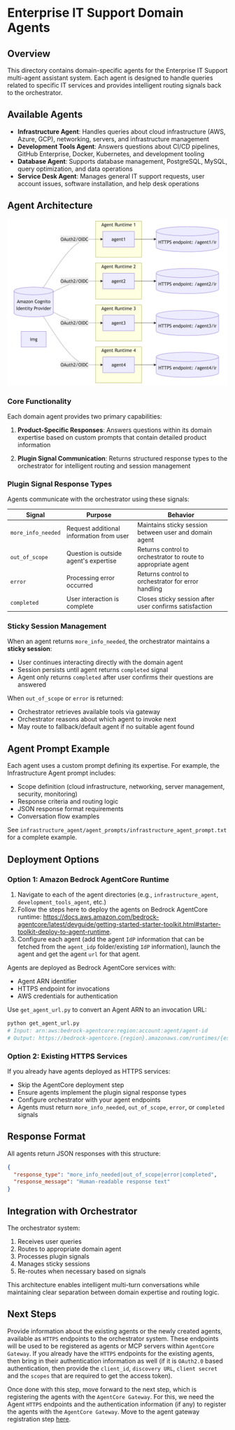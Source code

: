 # Enterprise IT Support Domain Agents

## Overview

This directory contains domain-specific agents for the Enterprise IT Support multi-agent assistant system. Each agent is designed to handle queries related to specific IT services and provides intelligent routing signals back to the orchestrator.

## Available Agents

- **Infrastructure Agent**: Handles queries about cloud infrastructure (AWS, Azure, GCP), networking, servers, and infrastructure management
- **Development Tools Agent**: Answers questions about CI/CD pipelines, GitHub Enterprise, Docker, Kubernetes, and development tooling
- **Database Agent**: Supports database management, PostgreSQL, MySQL, query optimization, and data operations
- **Service Desk Agent**: Manages general IT support requests, user account issues, software installation, and help desk operations

## Agent Architecture

![img](../img/agent_runtime.png)

### Core Functionality

Each domain agent provides two primary capabilities:

1. **Product-Specific Responses**: Answers questions within its domain expertise based on custom prompts that contain detailed product information

2. **Plugin Signal Communication**: Returns structured response types to the orchestrator for intelligent routing and session management

### Plugin Signal Response Types

Agents communicate with the orchestrator using these signals:

| Signal | Purpose | Behavior |
|--------|---------|----------|
| `more_info_needed` | Request additional information from user | Maintains sticky session between user and domain agent |
| `out_of_scope` | Question is outside agent's expertise | Returns control to orchestrator to route to appropriate agent |
| `error` | Processing error occurred | Returns control to orchestrator for error handling |
| `completed` | User interaction is complete | Closes sticky session after user confirms satisfaction |

### Sticky Session Management

When an agent returns `more_info_needed`, the orchestrator maintains a **sticky session**:
- User continues interacting directly with the domain agent
- Session persists until agent returns `completed` signal
- Agent only returns `completed` after user confirms their questions are answered

When `out_of_scope` or `error` is returned:
- Orchestrator retrieves available tools via gateway
- Orchestrator reasons about which agent to invoke next
- May route to fallback/default agent if no suitable agent found

## Agent Prompt Example

Each agent uses a custom prompt defining its expertise. For example, the Infrastructure Agent prompt includes:

- Scope definition (cloud infrastructure, networking, server management, security, monitoring)
- Response criteria and routing logic
- JSON response format requirements
- Conversation flow examples

See `infrastructure_agent/agent_prompts/infrastructure_agent_prompt.txt` for a complete example.

## Deployment Options

### Option 1: Amazon Bedrock AgentCore Runtime

1. Navigate to each of the agent directories (e.g., `infrastructure_agent`, `development_tools_agent`, etc.)
2. Follow the steps here to deploy the agents on Bedrock AgentCore runtime: https://docs.aws.amazon.com/bedrock-agentcore/latest/devguide/getting-started-starter-toolkit.html#starter-toolkit-deploy-to-agent-runtime. 
3. Configure each agent (add the agent `IdP` information that can be fetched from the `agent_idp` folder/existing `IdP` information), launch the agent and get the agent `url` for that agent.

Agents are deployed as Bedrock AgentCore services with:
- Agent ARN identifier
- HTTPS endpoint for invocations
- AWS credentials for authentication

Use `get_agent_url.py` to convert an Agent ARN to an invocation URL:

```python
python get_agent_url.py
# Input: arn:aws:bedrock-agentcore:region:account:agent/agent-id
# Output: https://bedrock-agentcore.{region}.amazonaws.com/runtimes/{escaped_arn}/invocations?qualifier=DEFAULT
```

### Option 2: Existing HTTPS Services

If you already have agents deployed as HTTPS services:
- Skip the AgentCore deployment step
- Ensure agents implement the plugin signal response types
- Configure orchestrator with your agent endpoints
- Agents must return `more_info_needed`, `out_of_scope`, `error`, or `completed` signals

## Response Format

All agents return JSON responses with this structure:

```json
{
  "response_type": "more_info_needed|out_of_scope|error|completed",
  "response_message": "Human-readable response text"
}
```

## Integration with Orchestrator

The orchestrator system:
1. Receives user queries
2. Routes to appropriate domain agent
3. Processes plugin signals
4. Manages sticky sessions
5. Re-routes when necessary based on signals

This architecture enables intelligent multi-turn conversations while maintaining clear separation between domain expertise and routing logic.

## Next Steps

Provide information about the existing agents or the newly created agents, available as `HTTPS` endpoints to the orchestrator system. These endpoints will be used to be registered as agents or MCP servers within `AgentCore Gateway`. If you already have the `HTTPS` endpoints for the existing agents, then bring in their authentication information as well (if it is `OAuth2.0` based authentication, then provide the `client_id`, `discovery URL`, `client secret` and the `scopes` that are required to get the access token).  

Once done with this step, move forward to the next step, which is registering the agents with the `AgentCore Gateway`. For this, we need the Agent `HTTPS` endpoints and the authentication information (if any) to register the agents with the `AgentCore Gateway`. Move to the agent gateway registration step [here](../agent_gateway/README.md).